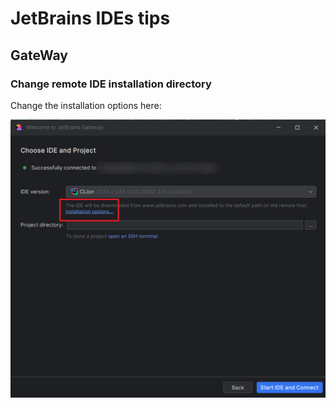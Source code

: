 # JetBrains IDEs tips

## GateWay

### Change remote IDE installation directory

Change the installation options here:

![Change installation options](img/20241105233253.png)
